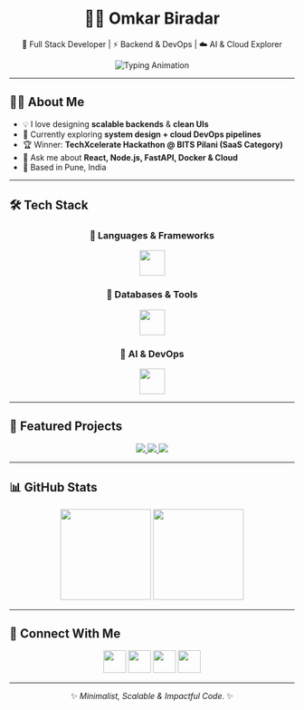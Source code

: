 <!-- Hero Section -->
<div align="center">

# 👨‍💻 Omkar Biradar  

🚀 Full Stack Developer | ⚡ Backend & DevOps | ☁️ AI & Cloud Explorer  

<img src="https://readme-typing-svg.demolab.com?font=Fira+Code&weight=600&size=20&pause=1000&color=00C4FF&center=true&vCenter=true&width=500&lines=Crafting+Scalable+Web+Apps;Optimizing+Backends;Deploying+to+Cloud;Exploring+AI+%26+DevOps" alt="Typing Animation" />

---

</div>

## 👨‍💻 About Me  

- 💡 I love designing **scalable backends** & **clean UIs**  
- 🌱 Currently exploring **system design + cloud DevOps pipelines**  
- 🏆 Winner: **TechXcelerate Hackathon @ BITS Pilani (SaaS Category)**  
- 💬 Ask me about **React, Node.js, FastAPI, Docker & Cloud**  
- 📍 Based in Pune, India  

---

## 🛠️ Tech Stack  

<div align="center">

### 🔹 Languages & Frameworks  
<img src="https://skillicons.dev/icons?i=js,python,react,nodejs,express,fastapi,flask" height="45" />

### 🔹 Databases & Tools  
<img src="https://skillicons.dev/icons?i=mongodb,postgres,mysql,git,docker,vercel" height="45" />

### 🔹 AI & DevOps  
<img src="https://skillicons.dev/icons?i=github,githubactions,linux,azure,gcp" height="45" />

</div>

---

## 🚀 Featured Projects  

<div align="center">

<a href="https://surakshit-three.vercel.app/">
  <img src="https://img.shields.io/badge/SURAKSHIT🛡️-Community_Safety-blue?style=flat-square&logo=vercel" />
</a>  
<a href="https://samku-cms.vercel.app">
  <img src="https://img.shields.io/badge/SAMKU⚡-EV_Management-green?style=flat-square&logo=node.js" />
</a>  
<a href="https://samkueservices.com">
  <img src="https://img.shields.io/badge/SAMKU🚗-Vehicle_Platform-orange?style=flat-square&logo=react" />
</a>  

</div>

---

## 📊 GitHub Stats  

<div align="center">

<img src="https://github-readme-stats.vercel.app/api?username=dev-omkarbiradar&show_icons=true&theme=transparent&hide_border=true&border_radius=10" height="160"/>  
<img src="https://github-readme-streak-stats.herokuapp.com?user=dev-omkarbiradar&theme=transparent&hide_border=true&border_radius=10" height="160"/>  

</div>

---

## 🤝 Connect With Me  

<div align="center">

<a href="https://www.linkedin.com/in/omkar-biradar-457725245"><img src="https://skillicons.dev/icons?i=linkedin" height="40"/></a>
<a href="mailto:biradaromkar.4176@gmail.com"><img src="https://skillicons.dev/icons?i=gmail" height="40"/></a>
<a href="https://leetcode.com/u/Omkar_0212/"><img src="https://img.icons8.com/external-tal-revivo-color-tal-revivo/48/null/external-level-up-your-coding-skills-and-quickly-land-a-job-logo-color-tal-revivo.png" height="40"/></a>
<a href="https://github.com/dev-omkarbiradar"><img src="https://skillicons.dev/icons?i=github" height="40"/></a>

</div>

---

<div align="center">
  
✨ *Minimalist, Scalable & Impactful Code.* ✨  

</div>
